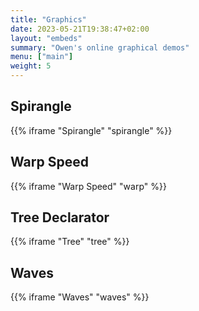 ```yaml
---
title: "Graphics"
date: 2023-05-21T19:38:47+02:00
layout: "embeds"
summary: "Owen's online graphical demos"
menu: ["main"]
weight: 5
---
```


## Spirangle

{{% iframe "Spirangle" "spirangle" %}}

## Warp Speed

{{% iframe "Warp Speed" "warp" %}}

## Tree Declarator

{{% iframe "Tree" "tree" %}}

## Waves

{{% iframe "Waves" "waves" %}}

